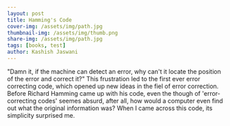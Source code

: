 ```yaml
---
layout: post
title: Hamming's Code
cover-img: /assets/img/path.jpg
thumbnail-img: /assets/img/thumb.png
share-img: /assets/img/path.jpg
tags: [books, test]
author: Kashish Jaswani
---
```


"Damn it, if the machine can detect an error, why can't it locate the position of the error and correct it?"
This frustration led to the first ever error correcting code, which opened up new ideas in the fiel of error correction. Before Richard Hamming came up with his code, even the though of 'error-correcting codes' seemes absurd, after all, how would a computer even find out what the original information was?
When I came across this code, its simplicity surprised me. 

